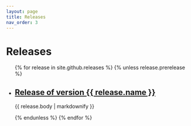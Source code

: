 ```yaml
---
layout: page
title: Releases
nav_order: 3
---
```


# Releases

<ul>
  {% for release in site.github.releases %}
    {% unless release.prerelease %}
      <li>
        <h2><a href="{{ release.html_url }}">Release of version {{ release.name }}</a></h2>
        <p>{{ release.body | markdownify }}</p>
      </li>
    {% endunless %}
  {% endfor %}
</ul>